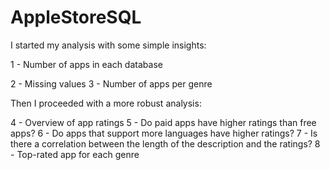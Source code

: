 # AppleStoreSQL

I started my analysis with some simple insights:

1 - Number of apps in each database

2 - Missing values
3 - Number of apps per genre

Then I proceeded with a more robust analysis:

4 - Overview of app ratings
5 - Do paid apps have higher ratings than free apps?
6 - Do apps that support more languages have higher ratings?
7 - Is there a correlation between the length of the description and the ratings?
8 - Top-rated app for each genre
